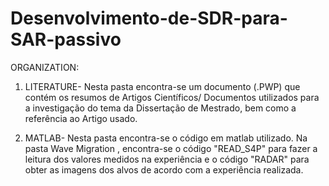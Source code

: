 # Desenvolvimento-de-SDR-para-SAR-passivo

ORGANIZATION:

 1. LITERATURE- Nesta pasta encontra-se um documento (.PWP) que contém os resumos de Artigos Científicos/ Documentos utilizados para a investigação do tema da Dissertação de Mestrado, bem como a referência ao Artigo usado.

2. MATLAB- Nesta pasta encontra-se o código em matlab utilizado. Na pasta Wave Migration , encontra-se o código "READ_S4P" para fazer a leitura dos valores medidos na experiência e o código "RADAR" para obter as imagens dos alvos de acordo com a experiência realizada.
